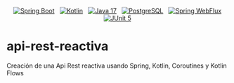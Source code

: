 <p align="center">
  <a href="#"><img src="https://img.shields.io/badge/Spring_Boot-3.0.6-brightgreen" alt="Spring Boot"></a>
  <a href="#"><img src="https://img.shields.io/badge/Kotlin-1.7.22-blue" alt="Kotlin"></a>
  <a href="#"><img src="https://img.shields.io/badge/Java-17-orange" alt="Java 17"></a>
  <a href="#"><img src="https://img.shields.io/badge/Database-PostgreSQL-316192" alt="PostgreSQL"></a>
  <a href="#"><img src="https://img.shields.io/badge/Reactive-WebFlux-yellowgreen" alt="Spring WebFlux"></a>
  <a href="#"><img src="https://img.shields.io/badge/Testing-JUnit5-purple" alt="JUnit 5"></a>
</p>


# api-rest-reactiva
Creación de una Api Rest reactiva usando Spring, Kotlin, Coroutines y Kotlin Flows
